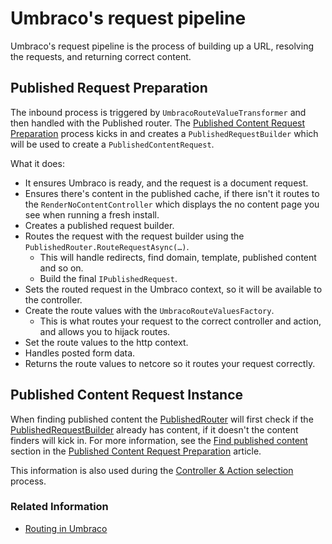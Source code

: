 # Umbraco's request pipeline

Umbraco's request pipeline is the process of building up a URL, resolving the requests, and returning correct content.

## Published Request Preparation

The inbound process is triggered by `UmbracoRouteValueTransformer` and then handled with the Published router. The [Published Content Request Preparation](../../reference/routing/request-pipeline/published-content-request-preparation.md) process kicks in and creates a `PublishedRequestBuilder` which will be used to create a `PublishedContentRequest`.

What it does:

-   It ensures Umbraco is ready, and the request is a document request.
-   Ensures there's content in the published cache, if there isn't it routes to the `RenderNoContentController` which displays the no content page you see when running a fresh install.
-   Creates a published request builder.
-   Routes the request with the request builder using the `PublishedRouter.RouteRequestAsync(…)`.
    -   This will handle redirects, find domain, template, published content and so on.
    -   Build the final `IPublishedRequest`.
-   Sets the routed request in the Umbraco context, so it will be available to the controller.
-   Create the route values with the `UmbracoRouteValuesFactory`.
    -   This is what routes your request to the correct controller and action, and allows you to hijack routes.
-   Set the route values to the http context.
-   Handles posted form data.
-   Returns the route values to netcore so it routes your request correctly.

## Published Content Request Instance

When finding published content the [PublishedRouter](https://apidocs.umbraco.com/v11/csharp/api/Umbraco.Cms.Core.Routing.PublishedRouter.html) will first check if the [PublishedRequestBuilder](https://apidocs.umbraco.com/v11/csharp/api/Umbraco.Cms.Core.Routing.PublishedRequestBuilder.html) already has content, if it doesn't the content finders will kick in. For more information, see the [Find published content](../../reference/routing/request-pipeline/published-content-request-preparation.md#find-published-content) section in the [Published Content Request Preparation](../../reference/routing/request-pipeline/published-content-request-preparation.md) article.

This information is also used during the [Controller & Action selection](controller-selection.md) process.

### Related Information

-   [Routing in Umbraco](../../reference/routing/request-pipeline/)
